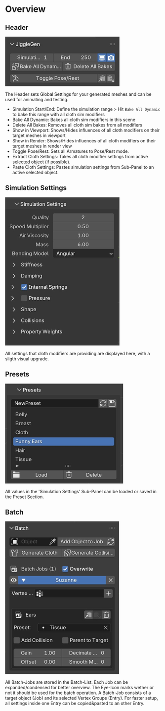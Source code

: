 # Overview

## Header

<img src="../img/jg_header.jpg" alt="JiggleGen Header">

The Header sets Global Settings for your generated meshes and can be used for animating and testing.

* Simulation Start/End: Define the simulation range > Hit `Bake All Dynamic` to bake this range with all cloth sim modifiers
* Bake All Dynamic: Bakes all cloth sim modifiers in this scene
* Delete All Bakes: Removes all cloth sim bakes from all modifiers
* Show in Viewport: Shows/Hides influences of all cloth modifiers on their target meshes in viewport
* Show in Render: Shows/Hides influences of all cloth modifiers on their target meshes in render view
* Toggle Pose/Rest: Sets all Armatures to Pose/Rest mode.
* Extract Cloth Settings: Takes all cloth modifier settings from active selected object (if possible).
* Paste Cloth Settings: Pastes simulation settings from Sub-Panel to an active selected object.


## Simulation Settings

<img src="../img/simulation_settings_01.jpg" alt="Simulation Settings">

All settings that cloth modifiers are providing are displayed here, with a sligth visual upgrade.

## Presets

<img src="../img/preset_01.jpg" alt="Presets">

All values in the 'Simulation Settings' Sub-Panel can be loaded or saved in the Preset Section.

## Batch

<img src="../img/batch_01.jpg" alt="Batch">

All Batch-Jobs are stored in the Batch-List. Each Job can be expanded/condensed for better overview. The Eye-Icon marks wether or not it should be used for the batch operation. 
A Batch-Job consists of a target object (Job) and its selected Vertex Groups (Entry). For faster setup, all settings inside one Entry can be copied&pasted to an other Entry.
